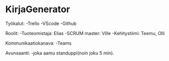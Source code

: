# KirjaGenerator

Työkalut:
-Trello
-VScode
-Github

Roolit: 
-Tuoteomistaja: Elias
-SCRUM master: Ville
-Kehitystiimi: Teemu, Olli


Kommunikaatiokanava:
-Teams
  
Avunsaanti:
 -joka aamu standuppi(noin joku 5 min).

